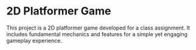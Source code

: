# 2D Platformer Game

This project is a 2D platformer game developed for a class assignment. It includes fundamental mechanics and features for a simple yet engaging gameplay experience.
